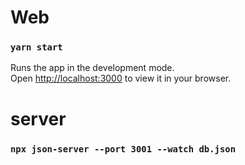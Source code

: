 # Web
### `yarn start`

Runs the app in the development mode.\
Open [http://localhost:3000](http://localhost:3000) to view it in your browser.

# server
### `npx json-server --port 3001 --watch db.json`






